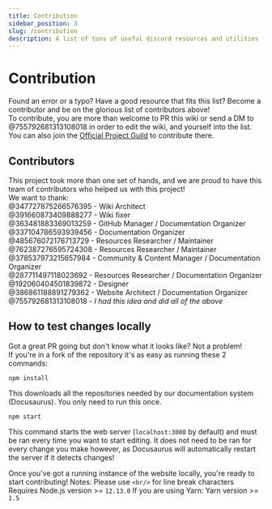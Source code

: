 ```yaml
---
title: Contribution
sidebar_position: 3
slug: /contribution
description: A list of tons of useful discord resources and utilities for all types of users, from beginners to power users.
---
```


# Contribution

Found an error or a typo? Have a good resource that fits this list? Become a contributor and be on the glorious list of contributors above!<br/>
To contribute, you are more than welcome to PR this wiki or send a DM to @755792681313108018 in order to edit the wiki, and yourself into the list.
You can also join the [Official Project Guild](https://discord.gg/yxbqz9pNxS) to contribute there.

## Contributors

This project took more than one set of hands, and we are proud to have this team of contributors who helped us with this project!<br/>
We want to thank:<br/>
@347727875266576395 - Wiki Architect <br/>
@391660873409888277 - Wiki fixer <br/>
@363481883369013259 - GitHub Manager / Documentation Organizer<br/>
@337104786593939456 - Documentation Organizer<br/>
@485676072176713729 - Resources Researcher / Maintainer<br/>
@762387276595724308 - Resources Researcher / Maintainer<br/>
@378537973215657984 - Community & Content Manager / Documentation Organizer<br/>
@287711497118023692 - Resources Researcher / Documentation Organizer<br/>
@192060404501839872 - Designer<br/>
@386861188891279362 - Website Architect / Documentation Organizer<br/>
@755792681313108018 - *I had this idea and did all of the above*

## How to test changes locally

Got a great PR going but don't know what it looks like? Not a problem!<br/>
If you're in a fork of the repository it's as easy as running these 2 commands:

```
npm install
```

This downloads all the repositories needed by our documentation system (Docusaurus). You only need to run this once.

```
npm start
```

This command starts the web server (``localhost:3000`` by default) and must be ran every time you want to start editing.
It does not need to be ran for every change you make however, as Docusaurus will automatically restart the server if it detects changes!

Once you've got a running instance of the website locally, you're ready to start contributing!
Notes: Please use ``<br/>`` for line break characters<br/>
Requires Node.js version >= ``12.13.0``
If you are using Yarn: Yarn version >= ``1.5``
